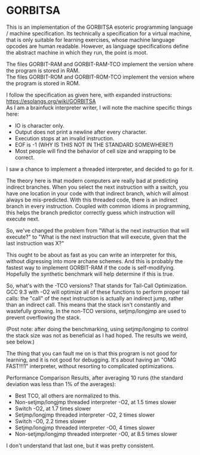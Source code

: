 GORBITSA
========

   This is an implementation of the GORBITSA esoteric programming language / machine specification.
   Its technically a specification for a virtual machine, that is only suitable for learning exercises,
   whose machine language opcodes are human readable.
   However, as language specifications define the abstract machine in which they run, the point is moot.

   The files GORBIT-RAM and GORBIT-RAM-TCO implement the version where the program is stored in RAM.  
   The files GORBIT-ROM and GORBIT-ROM-TCO implement the version where the program is stored in ROM.

   I follow the specification as given here, with expanded instructions: https://esolangs.org/wiki/GORBITSA  
   As I am a brainfuck interpreter writer, I will note the machine specific things here:
* IO is character only.
* Output does not print a newline after every character.
* Execution stops at an invalid instruction.
* EOF is -1 (WHY IS THIS NOT IN THE STANDARD SOMEWHERE?)
* Most people will find the behavior of cell size and wrapping to be correct.

I saw a chance to implement a threaded interpreter, and decided to go for it.

   The theory here is that modern computers are really bad at predicting indirect branches. When you
   select the next instruction with a switch, you have one location in your code with that indirect branch,
   which will almost always be mis-predicted.
   With this threaded code, there is an indirect branch in every instruction. Coupled with common idioms
   in programming, this helps the branch predictor correctly guess which instruction will execute next.

   So, we've changed the problem from "What is the next instruction that will execute?" to "What is the next 
   instruction that will execute, given that the last instruction was X?"

   This ought to be about as fast as you can write an interpreter for this, without digressing into more
   archane schemes. And this is probably the fastest way to implement GORBIT-RAM if the code is self-modifying.
   Hopefully the synthetic benchmark will help determine if this is true.

   So, what's with the -TCO versions? That stands for Tail-Call Optimization. GCC 9.3 with -O2 will optimize
   all of these functions to perform proper tail calls: the "call" of the next instruction is actually an
   indirect jump, rather than an indirect call. This means that the stack isn't constantly and wastefully
   growing. In the non-TCO versions, setjmp/longjmp are used to prevent overflowing the stack.

   (Post note: after doing the benchmarking, using setjmp/longjmp to control the stack size was not as beneficial
   as I had hoped. The results we weird, see below.)

   The thing that you can fault me on is that this program is not good for learning, and it is not good for
   debugging. It's about having an "OMG FAST!!!1" interpreter, without resorting to complicated optimizations.

   Performance Comparison Results, after averaging 10 runs (the standard deviation was less than 1% of the averages):
* Best TCO, all others are normalized to this.
* Non-setjmp/longjmp threaded interpreter -O2, at 1.5 times slower
* Switch -O2, at 1.7 times slower
* Setjmp/longjmp threaded interpreter -O2, 2 times slower
* Switch -O0, 2.2 times slower
* Setjmp/longjmp threaded interpreter -O0, 4 times slower
* Non-setjmp/longjmp threaded interpreter -O0, at 8.5 times slower

I don't understand that last one, but it was pretty consistent.